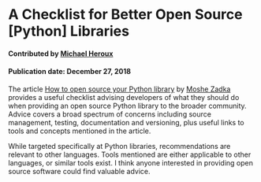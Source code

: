 
# A Checklist for Better Open Source [Python] Libraries

#### Contributed by [Michael Heroux](https://github.com/maherou)

#### Publication date: December 27, 2018

The article [How to open source your Python library](https://opensource.com/article/18/12/tips-open-sourcing-python-libraries "How to open source your Python library") by [Moshe Zadka](https://opensource.com/users/moshez) provides a useful checklist advising developers of what they should do when providing an open source Python library to the broader community.  Advice covers a broad spectrum of concerns including source management, testing, documentation and versioning, plus useful links to tools and concepts mentioned in the article.  

While targeted specifically at Python libraries, recommendations are relevant to other languages.  Tools mentioned are either applicable to other languages, or similar tools exist.  I think anyone interested in providing open source software could find valuable advice.

<!---
Publish: no
Categories: Development
Topics: Documentation, Version control, Configuration and builds, Deployment, Software engineering, Development tools
Level: 2
Prerequisites: defaults
Aggregate: none
--->
